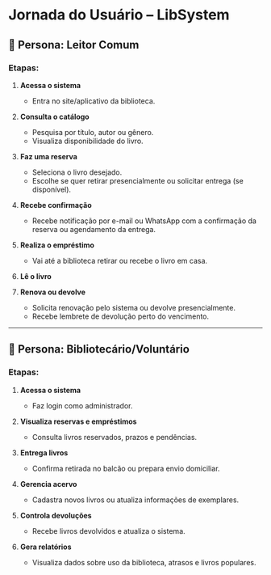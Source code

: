 # Jornada do Usuário – LibSystem

## 🧍 Persona: Leitor Comum

### Etapas:
1. **Acessa o sistema**
   - Entra no site/aplicativo da biblioteca.

2. **Consulta o catálogo**
   - Pesquisa por título, autor ou gênero.
   - Visualiza disponibilidade do livro.

3. **Faz uma reserva**
   - Seleciona o livro desejado.
   - Escolhe se quer retirar presencialmente ou solicitar entrega (se disponível).

4. **Recebe confirmação**
   - Recebe notificação por e-mail ou WhatsApp com a confirmação da reserva ou agendamento da entrega.

5. **Realiza o empréstimo**
   - Vai até a biblioteca retirar ou recebe o livro em casa.

6. **Lê o livro**

7. **Renova ou devolve**
   - Solicita renovação pelo sistema ou devolve presencialmente.
   - Recebe lembrete de devolução perto do vencimento.

---

## 🧍 Persona: Bibliotecário/Voluntário

### Etapas:
1. **Acessa o sistema**
   - Faz login como administrador.

2. **Visualiza reservas e empréstimos**
   - Consulta livros reservados, prazos e pendências.

3. **Entrega livros**
   - Confirma retirada no balcão ou prepara envio domiciliar.

4. **Gerencia acervo**
   - Cadastra novos livros ou atualiza informações de exemplares.

5. **Controla devoluções**
   - Recebe livros devolvidos e atualiza o sistema.

6. **Gera relatórios**
   - Visualiza dados sobre uso da biblioteca, atrasos e livros populares.
